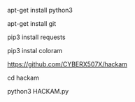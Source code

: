 apt-get install python3

apt-get install git

pip3 install requests

pip3 instal coloram

https://github.com/CYBERX507X/hackam

cd hackam

python3 HACKAM.py
